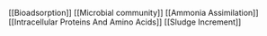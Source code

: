 [[Bioadsorption]]
[[Microbial community]]
[[Ammonia Assimilation]]
[[Intracellular Proteins And Amino Acids]]
[[Sludge Increment]]
